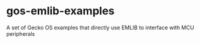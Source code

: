 # gos-emlib-examples
A set of Gecko OS examples that directly use EMLIB to interface with MCU peripherals
